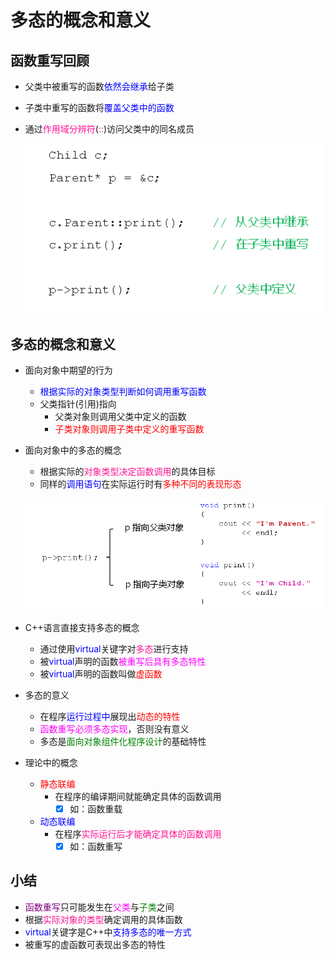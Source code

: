 # 多态的概念和意义
## 函数重写回顾
- 父类中被重写的函数<font color=blue>依然会继承</font>给子类
- 子类中重写的函数将<font color=blue>覆盖父类中的函数</font>
- 通过<font color=deeppink>作用域分辨符</font>(<font color=deeppink>::</font>)访问父类中的同名成员
  
  ![Alt text](image.png)

## 多态的概念和意义
- 面向对象中期望的行为
  - <font color=blue>根据实际的对象类型判断如何调用重写函数</font>
  - 父类指针(引用)指向
    - 父类对象则调用父类中定义的函数
    - <font color=red>子类对象则调用子类中定义的重写函数</font>
- 面向对象中的多态的概念
  - 根据实际的<font color=deeppink>对象类型决定函数调用</font>的具体目标
  - 同样的<font color=blue>调用语句</font>在实际运行时有<font color=red>多种不同的表现形态</font>
  
  ![Alt text](image-1.png)

- C++语言直接支持多态的概念
  - 通过使用<font color=blue>virtual</font>关键字对<font color=deeppink>多态</font>进行支持
  - 被<font color=blue>virtual</font>声明的函数<font color=fuchsia>被重写后具有多态特性</font>
  - 被<font color=blue>virtual</font>声明的函数叫做<font color=red>虚函数</font>
- 多态的意义
  - 在程序<font color=blue>运行过程中</font>展现出<font color=red>动态的特性</font>
  - <font color=fuchsia>函数重写必须多态实现</font>，否则没有意义
  - 多态是<font color=green>面向对象组件化程序设计</font>的基础特性
- 理论中的概念
  - <font color=red>静态联编</font>
    - 在程序的编译期间就能确定具体的函数调用
      - [X] 如：函数重载
  - <font color=blue>动态联编</font>
    - 在程序<font color=deeppink>实际运行后才能确定具体的函数调用</font>
      - [x] 如：函数重写

## 小结
- <font color=purple>函数重写</font>只可能发生在<font color=fuchsia>父类</font>与<font color=green>子类</font>之间
- 根据<font color=deeppink>实际对象的类型</font>确定调用的具体函数
- <font color=blue>virtual</font>关键字是C++中<font color=blue>支持多态的唯一方式</font>
- 被重写的虚函数可表现出多态的特性